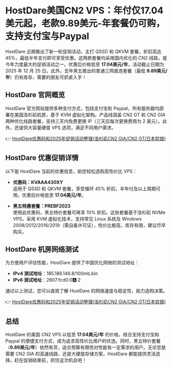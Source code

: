# HostDare美国CN2 VPS：年付仅17.04美元起，老款9.89美元-年套餐仍可购，支持支付宝与Paypal

HostDare 近期推出了新一轮促销活动，主打 QSSD 和 QKVM 套餐，折扣高达 45%，最低半年支付即可享受优惠。这两款套餐均采用国内优化的 CN2 线路，是今年力度最大的促销活动之一。优惠后价格低至 **17.04美元/年**，活动截止日期为 2025 年 12 月 25 日。此外，去年黑五推出的普通三网直连套餐（最低 **9.89美元/年**）仍有库存，需要的朋友可抓紧入手！

## HostDare 官网概览

HostDare 官方网站提供多种支付方式，包括支付宝和 Paypal，所有服务器均部署在美国洛杉矶机房，基于 KVM 虚拟化架构。产品线涵盖 CN2 GT 和 CN2 GIA 两种优化线路套餐，支持三天内免费更换 IP（三天后每次更换费用为 2 美元）。此外，还提供大容量硬盘 VPS 选项，满足不同用户需求。

👉 [HostDare优惠码和2025年促销活动整理(洛杉矶CN2 GIA/CN2 GT/日本软银)](https://bit.ly/hostdare)

## HostDare 优惠促销详情

以下是 HostDare 当前的优惠信息，助您轻松选购高性价比 VPS：

- **优惠码：KVAAA430XY**  
  适用于 QSSD 和 QKVM 套餐，享受循环 45% 折扣，半年付及以上周期可用。优惠后价格低至 **17.04美元/年**。

- **黑五特惠套餐：PREBF2023**  
  使用此优惠码，黑五特价套餐可再享 10% 折扣。这些套餐基于洛杉矶 NVMe VPS，采用 KVM 虚拟化技术，支持常见 Linux 系统及 Windows 2008/2012/2016/2019（需自备许可证），性价比极高，库存有限，建议尽早购买。

## HostDare 机房网络测试

为方便用户评估性能，HostDare 提供了中国优化网络的测试地址：

- **IPv4 测试地址**：185.186.146.8/100mb.bin  
- **IPv6 测试地址**：2607:fcd0:0:a::2  

通过以上测试，您可以直观了解 HostDare 的网络速度与稳定性，助力选购决策。

👉 [HostDare优惠码和2025年促销活动整理(洛杉矶CN2 GIA/CN2 GT/日本软银)](https://bit.ly/hostdare)

## 总结

HostDare 的美国 CN2 VPS 以低至 **17.04美元/年** 的价格，结合支持支付宝和 Paypal 的便捷支付方式，成为追求高性价比用户的优选。同时，黑五特价套餐（**9.89美元/年**）依然有货，适合预算有限但对性能有一定需求的用户。无论您是需要 CN2 GIA 的高速线路，还是大硬盘存储方案，HostDare 都能提供灵活选择。赶在促销结束前，抓住这次机会吧！